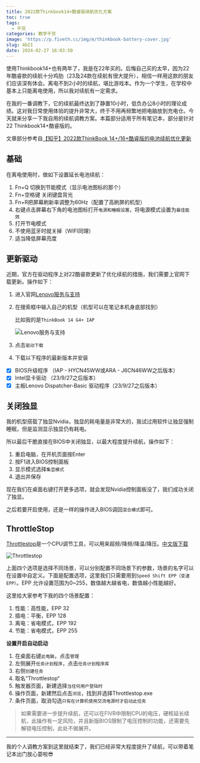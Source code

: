 ```yaml
---
title: 2022款Thinkbook14+酷睿版续航优化方案
toc: true
tags:
  - 干货
categories: 教学干货
image: 'https://p.fiveth.cc/img/m/thinkbook-battery-cover.jpg'
slug: 4b21
date: 2024-02-27 16:03:50
---
```


使用Thinkbook14+也有两年了，我是在22年买的。后悔自己买的太早，因为22年酷睿款的续航十分鸡肋（23及24款在续航有很大提升），相信一样用这款的朋友们应该深有体会。离电不到2小时的续航，堪比游戏本。作为一个学生，在学校中基本上只能离电使用，所以我对续航有一定需求。

在我的一番调教下，它的续航最终达到了静置10小时，低负办公8小时的理论成绩。这对我日常使用体验的提升非常大，终于不用再频繁地把电脑放到充电仓。今天就来分享一下我自用的续航调教方案。本篇部分适用于所有笔记本，部分是针对22 Thinkbook14+酷睿版的。

文章部分参考自[【知乎】2022款ThinkBook 14+/16+酷睿版的电池续航优化更新](https://zhuanlan.zhihu.com/p/662648384)

## 基础

在离电使用时，做如下设置延长电池续航：

1. Fn+Q 切换到节能模式（显示电池图标的那个）
2. Fn+空格键 关闭键盘背光
3. Fn+R把屏幕刷新率调整为60Hz（配置了高刷屏的机型）
4. 右键点击屏幕右下角的电池图标打开`电源和睡眠设置`，将电源模式设置为`最佳能效`
5. 打开节电模式
6. 不使用蓝牙时就关掉（WIFI同理）
7. 适当降低屏幕亮度

## 更新驱动

近期，官方在驱动程序上对22酷睿款更新了优化续航的措施，我们需要上官网下载更新。操作如下：

1. 进入官网[Lenovo服务与支持](https://newthink.lenovo.com.cn/)

2. 在搜索框中输入自己的机型（机型可以在笔记本机身底部找到）

   比如我的是`ThinkBook 14 G4+ IAP`

   ![Lenovo服务与支持](https://p.fiveth.cc/img/m/lenovo.png)

3. 点击`驱动下载`

4. 下载以下程序的最新版本并安装

- [x] BIOS升级程序 （IAP - HYCN45WW或ARA - J6CN46WW之后版本）
- [x] Intel显卡驱动 （23/9/27之后版本）
- [x] 主板Lenovo Dispatcher-Basic 驱动程序（23/9/27之后版本）

## 关闭独显

我的机型搭载了独显Nvidia，独显的耗电量是非常大的，我试过用软件让独显强制睡眠，但是监测显示独显仍有耗电。

所以最后干脆直接在BIOS中关闭独显，以最大程度提升续航，操作如下：

1. 重启电脑，在开机页面按Enter
2. 按F1进入BIOS控制面板
3. 显示模式选择`集显模式`
4. 退出并保存

现在我们在桌面右键打开更多选项，就会发现Nvidia控制面板没了，我们成功关闭了独显。

之后若要开启使用，还是一样的操作进入BIOS调回`混合模式`即可。

## ThrottleStop

[Throttlestop](https://www.techpowerup.com/download/techpowerup-throttlestop/)是一个CPU调节工具，可以用来超频/降频/降温/降压。[中文版下载](https://wwf.lanzoum.com/iCRUv1pjepza)

![Throttlestop](https://p.fiveth.cc/img/m/throttlestop.png)

上面四个选项是选择不同场景，可以分别配置不同场景下的参数，场景的名字可以在设置中自定义。下面是配置选项，这里我们只需要用到`Speed Shift EPP（变速EPP）`。EPP 允许设置范围为0~255，数值越大越省电，数值越小性能越好。

这里给大家参考下我的四个场景配置：

1. 性能：高性能，EPP 32
2. 插电：平衡，EPP 128
3. 离电：省电模式，EPP 192
4. 节能：省电模式，EPP 255

**设置开启自动启动**

1. 在桌面右键`此电脑`，点击`管理`
2. 左侧展开`任务计划程序`，点击`任务计划程序库`
3. 右侧`创建任务`
4. 取名”Throttlestop“
5. 触发器页面，新建选择`当任何用户登陆时`
6. 操作页面，新建然后点击`浏览`，找到并选择Throttlestop.exe
7. 条件页面，取消勾选`只有在计算机使用交流电源时才启动此任务`

> 如果需要进一步提升续航，还可以在FIVR中限制CPU的电压，硬核延长续航，此操作有一定风险，并且新版BIOS限制了电压控制的功能，还需要先解锁电压控制，此处不做展开。

------

我的个人调教方案到这里就结束了，我们已经非常大程度提升了续航，可以带着笔记本出门放心耍啦😎
